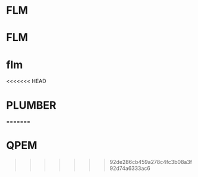 # FLM
# FLM
# flm
<<<<<<< HEAD
# PLUMBER
=======
# QPEM
>>>>>>> 92de286cb459a278c4fc3b08a3f92d74a6333ac6
